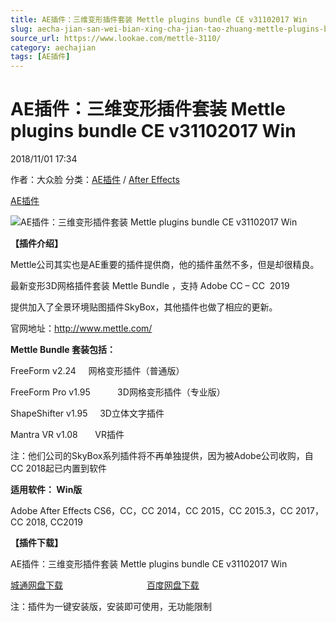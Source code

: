 ```yaml
---
title: AE插件：三维变形插件套装 Mettle plugins bundle CE v31102017 Win
slug: aecha-jian-san-wei-bian-xing-cha-jian-tao-zhuang-mettle-plugins-bundle-ce-v31102017-win
source_url: https://www.lookae.com/mettle-3110/
category: aechajian
tags: [AE插件]
---
```

# AE插件：三维变形插件套装 Mettle plugins bundle CE v31102017 Win

2018/11/01 17:34

作者：大众脸
分类：[AE插件](https://www.lookae.com/after-effects/aechajian/) / [After Effects](https://www.lookae.com/after-effects/)

[AE插件](https://www.lookae.com/tag/ae%e6%8f%92%e4%bb%b6/)

![AE插件：三维变形插件套装 Mettle plugins bundle CE v31102017 Win](https://www.lookae.com/wp-content/uploads/2016/03/Mettle-Pluginsb.jpg "AE插件：三维变形插件套装 Mettle plugins bundle CE v31102017 Win-LookAE.com")

**【插件介绍】**

Mettle公司其实也是AE重要的插件提供商，他的插件虽然不多，但是却很精良。

最新变形3D网格插件套装 Mettle Bundle ，支持 Adobe CC – CC  2019

提供加入了全景环境贴图插件SkyBox，其他插件也做了相应的更新。

官网地址：http://www.mettle.com/

**Mettle Bundle 套装包括：**

FreeForm v2.24     网格变形插件（普通版）

FreeForm Pro v1.95           3D网格变形插件（专业版）

ShapeShifter v1.95     3D立体文字插件

Mantra VR v1.08       VR插件

注：他们公司的SkyBox系列插件将不再单独提供，因为被Adobe公司收购，自CC 2018起已内置到软件

**适用软件： Win版**

Adobe After Effects CS6，CC，CC 2014，CC 2015，CC 2015.3，CC 2017，CC 2018, CC2019

**【插件下载】**

AE插件：三维变形插件套装 Mettle plugins bundle CE v31102017 Win

[城通网盘下载](https://lookae.ctfile.com/fs/680462-317612329)                                  [百度网盘下载](https://pan.baidu.com/s/1OyYwGgKvoP-r1WYBqrCztQ)

注：插件为一键安装版，安装即可使用，无功能限制
